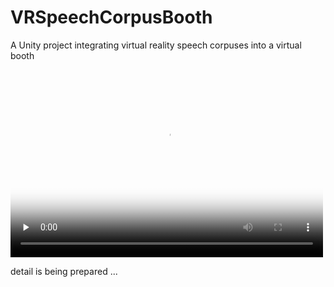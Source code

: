 # VRSpeechCorpusBooth
A Unity project integrating virtual reality speech corpuses into a virtual booth

<video id="video" controls="controls" preload="none" height="300" width="500" poster="https://powerfulbean.github.io/source/Videos/VRSpeechCorpusVideo.png">
   <source id="mp4" src="https://powerfulbean.github.io/source/Videos/VRSpeechCorpusBoothExample.mp4" type="video/mp4">
</video>

detail is being prepared ...
